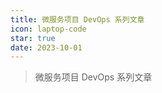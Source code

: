 ```yaml
---
title: 微服务项目 DevOps 系列文章
icon: laptop-code
star: true
date: 2023-10-01
---
```


> 微服务项目 DevOps 系列文章

<Catalog />
